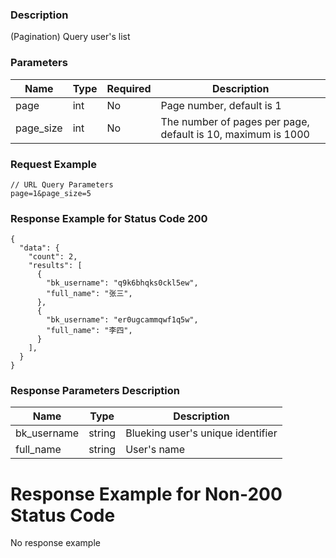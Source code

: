 ### Description

(Pagination) Query user's list

### Parameters

| Name      | Type | Required | Description                                                  |
|-----------|------|----------|--------------------------------------------------------------|
| page      | int  | No       | Page number, default is 1                                    |
| page_size | int  | No       | The number of pages per page, default is 10, maximum is 1000 |

### Request Example

```
// URL Query Parameters
page=1&page_size=5
```

### Response Example for Status Code 200

```json5
{
  "data": {
    "count": 2,
    "results": [
      {
        "bk_username": "q9k6bhqks0ckl5ew",
        "full_name": "张三",
      },
      {
        "bk_username": "er0ugcammqwf1q5w",
        "full_name": "李四",
      }
    ],
  }
}
```

### Response Parameters Description

| Name        | Type   | Description                       |
|-------------|--------|-----------------------------------|
| bk_username | string | Blueking user's unique identifier |
| full_name   | string | User's name                       |

# Response Example for Non-200 Status Code

No response example
